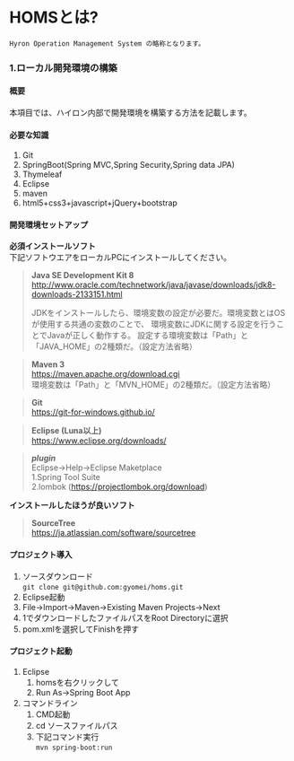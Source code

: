 # HOMSとは?
	Hyron Operation Management System の略称となります。

### 1.ローカル開発環境の構築

#### 概要
本項目では、ハイロン内部で開発環境を構築する方法を記載します。

#### 必要な知識
1. Git
2. SpringBoot(Spring MVC,Spring Security,Spring data JPA)
3. Thymeleaf
4. Eclipse
5. maven
6. html5+css3+javascript+jQuery+bootstrap

#### 開発環境セットアップ
**必須インストールソフト**  
 下記ソフトウエアをローカルPCにインストールしてください。
> **Java SE Development Kit 8**  
>  http://www.oracle.com/technetwork/java/javase/downloads/jdk8-downloads-2133151.html
>
>  JDKをインストールしたら、環境変数の設定が必要だ。環境変数とはOSが使用する共通の変数のことで、
>  環境変数にJDKに関する設定を行うことでJavaが正しく動作する。
>  設定する環境変数は「Path」と「JAVA_HOME」の2種類だ。（設定方法省略）

> **Maven 3**  
>   https://maven.apache.org/download.cgi  
>   環境変数は「Path」と「MVN_HOME」の2種類だ。（設定方法省略）

> **Git**  
>   https://git-for-windows.github.io/

> **Eclipse (Luna以上)**  
>   https://www.eclipse.org/downloads/

>   ***plugin***  
>   Eclipse->Help->Eclipse Maketplace  
>   1.Spring Tool Suite  
>   2.lombok (https://projectlombok.org/download)

**インストールしたほうが良いソフト**  
> **SourceTree**  
>   https://ja.atlassian.com/software/sourcetree


#### プロジェクト導入
1. ソースダウンロード  
`git clone git@github.com:gyomei/homs.git`
2. Eclipse起動
3. File->Import->Maven->Existing Maven Projects->Next
4. 1でダウンロードしたファイルパスをRoot Directoryに選択
5. pom.xmlを選択してFinishを押す

#### プロジェクト起動
1. Eclipse
    1. homsを右クリックして
    2. Run As->Spring Boot App
2. コマンドライン
    1. CMD起動
    2. cd ソースファイルパス
    3. 下記コマンド実行  
     `mvn spring-boot:run`


